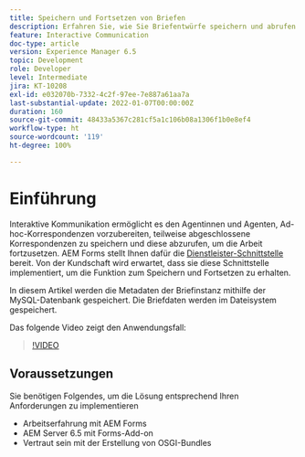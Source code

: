 ```yaml
---
title: Speichern und Fortsetzen von Briefen
description: Erfahren Sie, wie Sie Briefentwürfe speichern und abrufen
feature: Interactive Communication
doc-type: article
version: Experience Manager 6.5
topic: Development
role: Developer
level: Intermediate
jira: KT-10208
exl-id: e032070b-7332-4c2f-97ee-7e887a61aa7a
last-substantial-update: 2022-01-07T00:00:00Z
duration: 160
source-git-commit: 48433a5367c281cf5a1c106b08a1306f1b0e8ef4
workflow-type: ht
source-wordcount: '119'
ht-degree: 100%

---
```


# Einführung

Interaktive Kommunikation ermöglicht es den Agentinnen und Agenten, Ad-hoc-Korrespondenzen vorzubereiten, teilweise abgeschlossene Korrespondenzen zu speichern und diese abzurufen, um die Arbeit fortzusetzen. AEM Forms stellt Ihnen dafür die [Dienstleister-Schnittstelle](https://developer.adobe.com/experience-manager/reference-materials/6-5/forms/javadocs/com/adobe/fd/ccm/ccr/ccrDocumentInstance/api/services/CCRDocumentInstanceService.html) bereit. Von der Kundschaft wird erwartet, dass sie diese Schnittstelle implementiert, um die Funktion zum Speichern und Fortsetzen zu erhalten.

In diesem Artikel werden die Metadaten der Briefinstanz mithilfe der MySQL-Datenbank gespeichert. Die Briefdaten werden im Dateisystem gespeichert.

Das folgende Video zeigt den Anwendungsfall:

>[!VIDEO](https://video.tv.adobe.com/v/3441449?quality=12&learn=on&captions=ger)

## Voraussetzungen

Sie benötigen Folgendes, um die Lösung entsprechend Ihren Anforderungen zu implementieren

* Arbeitserfahrung mit AEM Forms
* AEM Server 6.5 mit Forms-Add-on
* Vertraut sein mit der Erstellung von OSGI-Bundles

